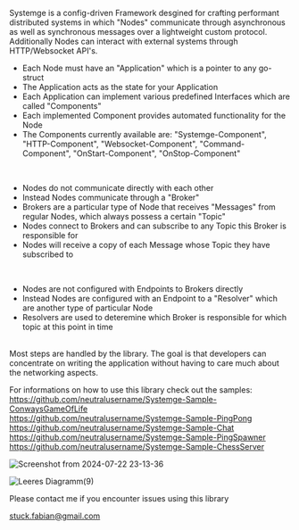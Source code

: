 Systemge is a config-driven Framework desgined for crafting performant distributed systems in which "Nodes" communicate through asynchronous as well as synchronous messages over a lightweight custom protocol.  
Additionally Nodes can interact with external systems through HTTP/Websocket API's.  
  
- Each Node must have an "Application" which is a pointer to any go-struct  
- The Application acts as the state for your Application  
- Each Application can implement various predefined Interfaces which are called "Components"  
- Each implemented Component provides automated functionality for the Node  
- The Components currently available are: "Systemge-Component", "HTTP-Component", "Websocket-Component", "Command-Component", "OnStart-Component", "OnStop-Component"
<br>

- Nodes do not communicate directly with each other  
- Instead Nodes communicate through a "Broker"  
- Brokers are a particular type of Node that receives "Messages" from regular Nodes, which always possess a certain "Topic"  
- Nodes connect to Brokers and can subscribe to any Topic this Broker is responsible for  
- Nodes will receive a copy of each Message whose Topic they have subscribed to
<br>

- Nodes are not configured with Endpoints to Brokers directly  
- Instead Nodes are configured with an Endpoint to a "Resolver" which are another type of particular Node  
- Resolvers are used to deteremine which Broker is responsible for which topic at this point in time  
<br>
Most steps are handled by the library.  
The goal is that developers can concentrate on writing the application without having to care much about the networking aspects.  
  
For informations on how to use this library check out the samples:  
https://github.com/neutralusername/Systemge-Sample-ConwaysGameOfLife  
https://github.com/neutralusername/Systemge-Sample-PingPong  
https://github.com/neutralusername/Systemge-Sample-Chat  
https://github.com/neutralusername/Systemge-Sample-PingSpawner  
https://github.com/neutralusername/Systemge-Sample-ChessServer  

![Screenshot from 2024-07-22 23-13-36](https://github.com/user-attachments/assets/2db43478-bdfe-4632-88e2-49462a3ae677)

  
![Leeres Diagramm(9)](https://github.com/neutralusername/Systemge/assets/39095721/0a0d9b5e-d0b0-435f-a7f4-9a01bca3ba46)

Please contact me if you encounter issues using this library

stuck.fabian@gmail.com
